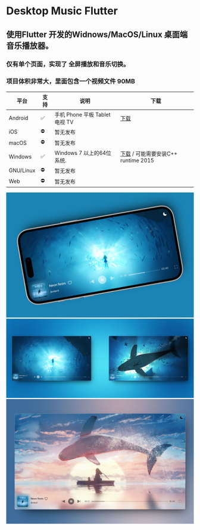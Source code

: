 # Desktop Music Flutter

## 使用Flutter 开发的Widnows/MacOS/Linux 桌面端 音乐播放器。

### 仅有单个页面，实现了 全屏播放和音乐切换。
### 项目体积非常大，里面包含一个视频文件 90MB



| 平台 | 支持 | 说明 | 下载 |
| -------- | ----- | ----- | ---- |
| Android     | ✅    | 手机 Phone 平板 Tablet 电视 TV  | [下载](https://github.com/944095635/desktop-music-flutter/releases/download/1.0.0/app-release.apk) |
| iOS         | ⛔    | 暂无发布         |  |
| macOS       | ⛔    | 暂无发布         |  |
| Windows     | ✅    | Windows 7 以上的64位系统. | [下载](https://github.com/944095635/desktop-music-flutter/releases/download/1.0.0/desktop-music-flutter.7z) / 可能需要安装C++ runtime 2015|
| GNU/Linux   | ⛔    | 暂无发布   |   |
| Web         | ⛔    | 暂无发布    |  |

<img src="https://raw.githubusercontent.com/944095635/desktop-music-flutter/main/preview/3.jpg" >

<img src="https://raw.githubusercontent.com/944095635/desktop-music-flutter/main/preview/1.jpeg" >

<img src="https://raw.githubusercontent.com/944095635/desktop-music-flutter/main/preview/2.jpeg" >
